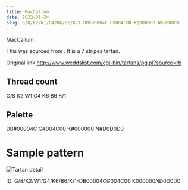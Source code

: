 ```yaml
---
title: MacCallum
date: 2023-01-24
slug: G/8/K2/W1/G4/K6/B6/K/1-DB$00004C G$004C00 K$000000 N$D0D0D0
---
```

MacCallum

This was sourced from <no value>.  It is a 7 stripes tartan.

Original link http://www.weddslist.com/cgi-bin/tartans/pg.pl?source=rb

## Thread count
G/8 K2 W1 G4 K6 B6 K/1

## Palette
DB#00004C G#004C00 K#000000 N#D0D0D0

# Sample pattern

![Tartan detail](tartan.png "G/8 K2 W1 G4 K6 B6 K/1 tartan")

ID: G/8/K2/W1/G4/K6/B6/K/1-DB$00004C G$004C00 K$000000 N$D0D0D0